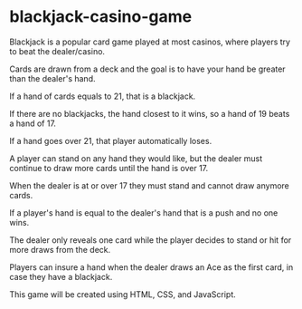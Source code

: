 # blackjack-casino-game

Blackjack is a popular card game played at most casinos, where players try to beat the dealer/casino.

Cards are drawn from a deck and the goal is to have your hand be greater than the dealer's hand.

If a hand of cards equals to 21, that is a blackjack.

If there are no blackjacks, the hand closest to it wins, so a hand of 19 beats a hand of 17.

If a hand goes over 21, that player automatically loses.

A player can stand on any hand they would like, but the dealer must continue to draw more cards until the hand is over 17.

When the dealer is at or over 17 they must stand and cannot draw anymore cards.

If a player's hand is equal to the dealer's hand that is a push and no one wins.

The dealer only reveals one card while the player decides to stand or hit for more draws from the deck.

Players can insure a hand when the dealer draws an Ace as the first card, in case they have a blackjack.

This game will be created using HTML, CSS, and JavaScript.
